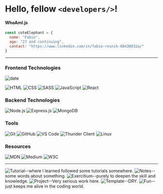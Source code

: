 # Hello, fellow ````<developers/>````!

#### WhoAmI.js
````javascript
const coteElephant = {
  name: "Fabio",
  age: "27 and continuing",
  contact: "https://www.linkedin.com/in/fabio-resnik-68430032a/"
}
````
---
### Frontend Technologies
![date](https://img.shields.io/badge/date-March%2011%202024-blue)


![HTML](https://img.shields.io/badge/HTML5-E34F26?&style=for-the-badge&logo=html5&logoColor=white&logoSize=250&width=50)
![CSS](https://img.shields.io/badge/-CSS3-1572B6?logo=css3&logoColor=white&style=for-the-badge&logoWidth=20&logoHeight=20)
![SASS](https://img.shields.io/badge/-SASS-CC6699?logo=sass&logoColor=white&style=for-the-badge&logoWidth=20&logoHeight=20)
![JavaScript](https://img.shields.io/badge/-JavaScript-F7DF1E?logo=javascript&logoColor=black&style=for-the-badge&logoWidth=20&logoHeight=20)
![React](https://img.shields.io/badge/-React-61DAFB?logo=react&logoColor=black&style=for-the-badge&logoWidth=20&logoHeight=20)

### Backend Technologies
![Node.js](https://img.shields.io/badge/-Node.js-5FA04E?logo=node.js&logoColor=white&style=for-the-badge&logoWidth=20&logoHeight=20)
![Express.js](https://img.shields.io/badge/-Express.js-000000?logo=express&logoColor=white&style=for-the-badge&logoWidth=20&logoHeight=20)
![MongoDB](https://img.shields.io/badge/-MongoDB-47A248?logo=mongodb&logoColor=white&style=for-the-badge&logoWidth=20&logoHeight=20)

### Tools
![Git](https://img.shields.io/badge/-Git-F05032?logo=git&logoColor=white&style=for-the-badge&logoWidth=20&logoHeight=20)
![GitHub](https://img.shields.io/badge/-GitHub-181717?logo=github&logoColor=black&color=white&style=for-the-badge&logoWidth=20&logoHeight=20)
![VS Code](https://img.shields.io/badge/-VS%20Code-2F80ED?logo=vscodium&logoColor=white&style=for-the-badge&logoWidth=20&logoHeight=20)
![Thunder Client](https://img.shields.io/badge/-Thunder%20Client-6A4C9C?logo=thunderstore&logoColor=white&style=for-the-badge&logoWidth=20&logoHeight=20)
![Linux](https://img.shields.io/badge/-Linux-FCC624?logo=linux&logoColor=black&style=for-the-badge&logoWidth=20&logoHeight=20)

### Resources
![MDN](https://img.shields.io/badge/-MDN-white?logo=mozilla&style=for-the-badge&logoColor=black&logoWidth=20&logoHeight=20)
![Medium](https://img.shields.io/badge/-Medium-black?logo=medium&style=for-the-badge&logoColor=white&logoWidth=20&logoHeight=20)
![W3C](https://img.shields.io/badge/-W3C-04AA6D?style=for-the-badge&logo=w3schools&logoColor=white&logoWidth=20&logoHeight=20)

---

![Tutorial](https://img.shields.io/badge/-Tutorial-white?logo=book&logoColor=black)--where I learned followed some tutorials somewhere.
![Notes](https://img.shields.io/badge/-Notes-yellow?logo=note&logoColor=black)--some words about something.
![Exercitium](https://img.shields.io/badge/-Exercitium-green?logo=exercise&logoColor=black)--purely to deepen the skill and knowledge.
![Project](https://img.shields.io/badge/-Project-purple?logo=hammer&logoColor=black)--Very serious work here.
![Template](https://img.shields.io/badge/-Template-gray?logo=template&logoColor=black)--DRY.
![Fun](https://img.shields.io/badge/-Fun-orange?logo=smile&logoColor=black)--just keeps me alive in the coding world.
